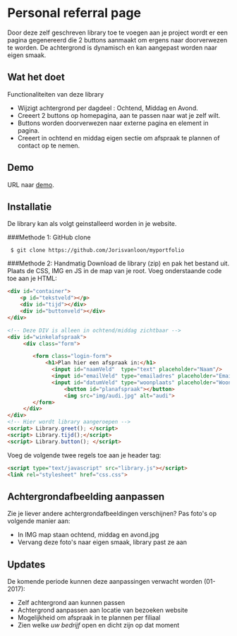 # Personal referral page
Door deze zelf geschreven library toe te voegen aan je project wordt er een pagina gegenereerd die 2 buttons aanmaakt om ergens naar doorverwezen te worden. De achtergrond is dynamisch en kan aangepast worden naar eigen smaak.

## Wat het doet
Functionaliteiten van deze library
* Wijzigt achtergrond per dagdeel : Ochtend, Middag en Avond.
* Creeert 2 buttons op homepagina, aan te passen naar wat je zelf wilt.
* Buttons worden doorverwezen naar externe pagina en element in pagina.
* Creeert in ochtend en middag eigen sectie om afspraak te plannen of contact op te nemen.


## Demo
URL naar [demo](http://jovalo.nl/jslibrary).

## Installatie
De library kan als volgt geinstalleerd worden in je website. 

###Methode 1: GitHub clone

```
 $ git clone https://github.com/Jorisvanloon/myportfolio
 ```


###Methode 2: Handmatig
Download de library (zip) en pak het bestand uit. Plaats de CSS, IMG en JS in de map van je root. Voeg onderstaande code toe aan je HTML:  

```html
<div id="container">
	<p id="tekstveld"></p>
	<div id="tijd"></div>
	<div id="buttonveld"></div>
</div>

<!-- Deze DIV is alleen in ochtend/middag zichtbaar -->
<div id="winkelafspraak"> 
	 <div class="form">

	    <form class="login-form">
		    <h1>Plan hier een afspraak in:</h1>
		      <input id="naamVeld"  type="text" placeholder="Naam"/>
		      <input id="emailVeld" type="emailadres" placeholder="Emailadres"/>
		      <input id="datumVeld" type="woonplaats" placeholder="Woonplaats"/>
			      <button id="planafspraak"></button>
				  <img src="img/audi.jpg" alt="audi">
	    </form>
	 </div>
</div>
<!-- Hier wordt library aangeroepen -->
<script> Library.greet(); </script>
<script> Library.tijd();</script>
<script> Library.button(); </script>
```

Voeg de volgende twee regels toe aan je header tag:

```html
<script type="text/javascript" src="library.js"></script>
<link rel="stylesheet" href="css.css">
```

## Achtergrondafbeelding aanpassen
Zie je liever andere achtergrondafbeeldingen verschijnen?
Pas foto's op volgende manier aan:
* In IMG map staan ochtend, middag en avond.jpg
* Vervang deze foto's naar eigen smaak, library past ze aan




## Updates
De komende periode kunnen deze aanpassingen verwacht worden (01-2017): 
* Zelf achtergrond aan kunnen passen
* Achtergrond aanpassen aan locatie van bezoeken website
* Mogelijkheid om afspraak in te plannen per filiaal
* Zien welke *uw bedrijf* open en dicht zijn op dat moment 
